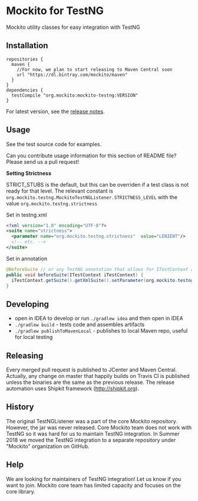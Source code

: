 # Mockito for TestNG

Mockito utility classes for easy integration with TestNG

## Installation

```Gradle
repositories {
  maven {
    //For now, we plan to start releasing to Maven Central soon
    url "https://dl.bintray.com/mockito/maven"
  }
}
dependencies {
  testCompile "org.mockito:mockito-testng:VERSION"
}
```

For latest version, see the [release notes](/docs/release-notes.md).

## Usage

See the test source code for examples.

Can you contribute usage information for this section of README file?
Please send us a pull request!

**Setting Strictness**

STRICT_STUBS is the default, but this can be overriden if a test class is not ready for that level.  The relevant constant is `org.mockito.testng.MockitoTestNGListener.STRICTNESS_LEVEL` with the value `org.mockito.testng.strictness`

Set in testng.xml
```xml
<?xml version="1.0" encoding="UTF-8"?>
<suite name="strictness">
  <parameter name="org.mockito.testng.strictness"  value="LENIENT"/>
  <!-- etc. -->
</suite>
```

Set in annotation
```java
@BeforeSuite // or any TestNG annotation that allows for ITestContext as parameter for that matter
public void beforeSuite(ITestContext iTestContext) {
  iTestContext.getSuite().getXmlSuite().setParameter(org.mockito.testng.MockitoTestNGListener.STRICTNESS_LEVEL, "LENIENT");
}
```

## Developing

- open in IDEA to develop or run ```./gradlew idea``` and then open in IDEA
- ```./gradlew build``` - tests code and assembles artifacts
- ```./gradlew publishToMavenLocal``` - publishes to local Maven repo, useful for local testing

## Releasing

Every merged pull request is published to JCenter and Maven Central.
Actually, any change on master that happily builds on Travis CI is published
unless the binaries are the same as the previous release.
The release automation uses Shipkit framework (http://shipkit.org).

## History

The original TestNGListener was a part of the core Mockito repository. However, the jar was never released. Core Mockito team does not work with TestNG so it was hard for us to maintain TestNG integration. In Summer 2018 we moved the TestNG integration to a separate repository under "Mockito" organization on GitHub.

## Help

We are looking for maintainers of TestNG integration! Let us know if you want to join. Mockito core team has limited capacity and focuses on the core library.
